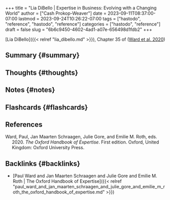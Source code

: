 +++
title = "Lia DiBello | Expertise in Business: Evolving with a Changing World"
author = ["Cash Prokop-Weaver"]
date = 2023-09-11T08:37:00-07:00
lastmod = 2023-09-24T10:26:22-07:00
tags = ["hastodo", "reference", "hastodo", "reference"]
categories = ["hastodo", "reference"]
draft = false
slug = "6b6c9450-4602-4ad1-a07e-656498d1fdb2"
+++

[Lia DiBello]({{< relref "lia_dibello.md" >}}), Chapter 35 of (<a href="#citeproc_bib_item_1">Ward et al. 2020</a>)


## Summary {#summary}


## Thoughts {#thoughts}


## Notes {#notes}


## Flashcards {#flashcards}

## References

<style>.csl-entry{text-indent: -1.5em; margin-left: 1.5em;}</style><div class="csl-bib-body">
  <div class="csl-entry"><a id="citeproc_bib_item_1"></a>Ward, Paul, Jan Maarten Schraagen, Julie Gore, and Emilie M. Roth, eds. 2020. <i>The Oxford Handbook of Expertise</i>. First edition. Oxford, United Kingdom: Oxford University Press.</div>
</div>


## Backlinks {#backlinks}

-   [Paul Ward and Jan Maarten Schraagen and Julie Gore and Emilie M. Roth | The Oxford Handbook of Expertise]({{< relref "paul_ward_and_jan_maarten_schraagen_and_julie_gore_and_emilie_m_roth_the_oxford_handbook_of_expertise.md" >}})
